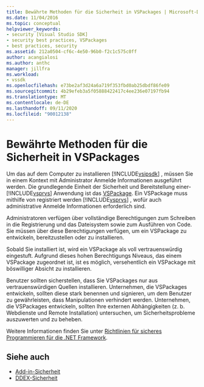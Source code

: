 ```yaml
---
title: Bewährte Methoden für die Sicherheit in VSPackages | Microsoft-Dokumentation
ms.date: 11/04/2016
ms.topic: conceptual
helpviewer_keywords:
- security [Visual Studio SDK]
- security best practices, VSPackages
- best practices, security
ms.assetid: 212a0504-cf6c-4e50-96b0-f2c1c575c0ff
author: acangialosi
ms.author: anthc
manager: jillfra
ms.workload:
- vssdk
ms.openlocfilehash: e73be2af3d24a6a719f353fbd0ab25dbdf86fe09
ms.sourcegitcommit: 4b29efeb3a5f05888422417c4ee236e07197fb94
ms.translationtype: MT
ms.contentlocale: de-DE
ms.lasthandoff: 09/11/2020
ms.locfileid: "90012138"
---
```

# <a name="best-practices-for-security-in-vspackages"></a>Bewährte Methoden für die Sicherheit in VSPackages
Um das auf dem Computer zu installieren [!INCLUDE[vsipsdk](../../extensibility/includes/vsipsdk_md.md)] , müssen Sie in einem Kontext mit Administrator Anmelde Informationen ausgeführt werden. Die grundlegende Einheit der Sicherheit und Bereitstellung einer- [!INCLUDE[vsprvs](../../code-quality/includes/vsprvs_md.md)] Anwendung ist das [VSPackage](../../extensibility/internals/vspackages.md). Ein VSPackage muss mithilfe von registriert werden [!INCLUDE[vsprvs](../../code-quality/includes/vsprvs_md.md)] , wofür auch administrative Anmelde Informationen erforderlich sind.

 Administratoren verfügen über vollständige Berechtigungen zum Schreiben in die Registrierung und das Dateisystem sowie zum Ausführen von Code. Sie müssen über diese Berechtigungen verfügen, um ein VSPackage zu entwickeln, bereitzustellen oder zu installieren.

 Sobald Sie installiert ist, wird ein VSPackage als voll vertrauenswürdig eingestuft. Aufgrund dieses hohen Berechtigungs Niveaus, das einem VSPackage zugeordnet ist, ist es möglich, versehentlich ein VSPackage mit böswilliger Absicht zu installieren.

 Benutzer sollten sicherstellen, dass Sie VSPackages nur aus vertrauenswürdigen Quellen installieren. Unternehmen, die VSPackages entwickeln, sollten diese stark benennen und signieren, um dem Benutzer zu gewährleisten, dass Manipulationen verhindert werden. Unternehmen, die VSPackages entwickeln, sollten Ihre externen Abhängigkeiten (z. b. Webdienste und Remote Installation) untersuchen, um Sicherheitsprobleme auszuwerten und zu beheben.

 Weitere Informationen finden Sie unter [Richtlinien für sicheres Programmieren für die .NET Framework](/previous-versions/visualstudio/visual-studio-2008/d55zzx87(v=vs.90)).

## <a name="see-also"></a>Siehe auch
- [Add-in-Sicherheit](/previous-versions/1326zbk3(v=vs.140))
- [DDEX-Sicherheit](/previous-versions/bb163703(v=vs.140))